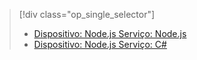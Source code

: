 > [!div class="op_single_selector"]
> * [Dispositivo: Node.js Serviço: Node.js](../articles/iot-hub/iot-hub-node-node-device-management-get-started.md)
> * [Dispositivo: Node.js Serviço: C#](../articles/iot-hub/iot-hub-csharp-node-device-management-get-started.md)
> 
> 

